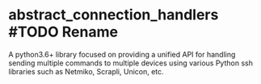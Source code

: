 # abstract_connection_handlers #TODO Rename

A python3.6+ library focused on providing a unified API for handling sending multiple commands to multiple devices using
various Python ssh libraries such as Netmiko, Scrapli, Unicon, etc.
